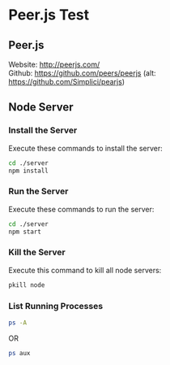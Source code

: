 # Peer.js Test

## Peer.js
Website: http://peerjs.com/  
Github: https://github.com/peers/peerjs (alt: https://github.com/Simplici/pearjs)

## Node Server

### Install the Server
Execute these commands to install the server:
```bash
cd ./server
npm install
```

### Run the Server
Execute these commands to run the server:
```bash
cd ./server
npm start
```

### Kill the Server
Execute this command to kill all node servers:
```bash
pkill node
```

### List Running Processes
```bash
ps -A
```
OR
```bash
ps aux
```
